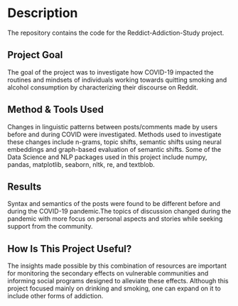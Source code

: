 # Description

The repository contains the code for the Reddict-Addiction-Study project. 

## Project Goal ##
The goal of the project was to investigate how COVID-19 impacted the routines and mindsets of individuals working towards quitting smoking and alcohol consumption by characterizing their discourse on Reddit. 

## Method & Tools Used ##
Changes in linguistic patterns between posts/comments made by users before and during COVID were investigated. Methods used to investigate these changes include n-grams, topic shifts, semantic shifts using neural embeddings and graph-based evaluation of semantic shifts. Some of the Data Science and NLP packages used in this project include numpy, pandas, matplotlib, seaborn, nltk, re, and textblob. 

## Results ##
Syntax and semantics of the posts were found to be different before and during the COVID-19 pandemic.The topics of discussion changed during the pandemic with more focus on personal aspects and stories while seeking support from the community. 

## How Is This Project Useful? ##
The insights made possible by this combination of resources are important for monitoring the secondary effects on vulnerable communities and informing social programs designed to alleviate these effects. Although this project focused mainly on drinking and smoking, one can expand on it to include other forms of addiction.